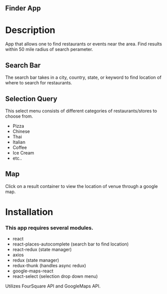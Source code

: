 ## Finder App

# Description 
App that allows one to find restaurants or events near the area. Find results within 50 mile radius of search perameter.

## Search Bar
The search bar takes in a city, country, state, or keyword to find location of where to search for restaurants. 

## Selection Query
This select menu consists of different categories of restaurants/stores to choose from.
* Pizza
* Chinese
* Thai
* Italian
* Coffee
* Ice Cream
* etc..

## Map

Click on a result container to view the location of venue through a google map. 

# Installation

### This app requires several modules. 

* react
* react-places-autocomplete (search bar to find location)
* react-redux   (state manager)
* axios     
* redux   (state manager)
* redux-thunk  (handles async redux)
* google-maps-react     
* react-select   (selection drop down menu)

Utilizes FourSquare API and GoogleMaps API.

